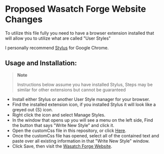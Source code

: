 # Proposed Wasatch Forge Website Changes

To utilize this file fully you need to have a browser extension installed that will allow you to utilize what are called "User Styles"

I personally recommend [Stylus](https://chrome.google.com/webstore/detail/stylus/clngdbkpkpeebahjckkjfobafhncgmne) for Google Chrome.



## Usage and Installation:
> **Note**
> 
> Instructions below assume you have installed Stylus, Steps may be similar for other extensions but cannot be guaranteed

- Install either Stylus or another User Style manager for your browser.
- Find the installed extension icon, if you installed Stylus it will look like a greyed out {S} icon.
- Right click the icon and select Manage Styles.
- In the window that opens up you will see a menu on the left side, Find the button that says "Write New Style" and click it.
- Open the customCss file in this repository, or click [Here](https://raw.githubusercontent.com/phazingazrael/WF-Changes/main/customCss.css).
- Once the customCss file has opened, select all of the contained text and paste over all existing information in that "Write New Style" window.
- Click Save, then visit the [Wasatch Forge Website](http://www.wasatchforge.com).
